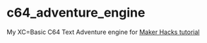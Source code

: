# c64_adventure_engine
My XC=Basic C64 Text Adventure engine for [Maker Hacks tutorial](https://makerhacks.com)

